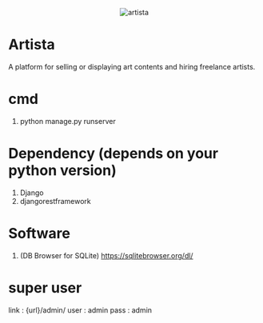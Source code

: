 <p align="center"><img src="https://i.imgur.com/RR7JnZW.png?v=3&s=200" title="artista" alt="artista"></p>


# Artista 
 A platform for selling or displaying art contents and hiring freelance artists.

# cmd
1. python manage.py runserver

# Dependency (depends on your python version)
1. Django 
2. djangorestframework


# Software
1. (DB Browser for SQLite) https://sqlitebrowser.org/dl/


# super user
link : {url}/admin/
user : admin
pass : admin
